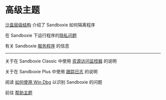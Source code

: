 # 高级主题

[沙盒层级结构](SandboxHierarchy.md) 介绍了 Sandboxie 如何隔离程序

在 Sandboxie 下运行程序的[隐私问题](PrivacyConcerns.md)

有关 Sandboxie [服务程序](ServicePrograms.md) 的信息

***

关于在 Sandboxie Classic 中使用 [资源访问监控器](ResourceAccessMonitor.md) 的说明

关于在 Sandboxie Plus 中使用 [跟踪日志](../PlusContent/zh_CN/TraceLog.md) 的说明

阅读 [如何使用 Win Dbg](HowToUseWinDbg.md) 以识别 Sandboxie 的问题

前往 [帮助主题](HelpTopics.md)
